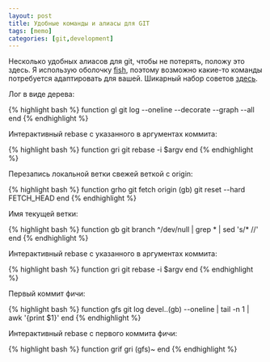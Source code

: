 ```yaml
---
layout: post
title: Удобные команды и алиасы для GIT
tags: [memo]
categories: [git,development]
---
```


Несколько удобных алиасов для git, чтобы не потерять, положу это здесь.
Я использую оболочку [fish](https://fishshell.com/), поэтому возможно какие-то команды потребуется адаптировать для вашей.
Шикарный набор советов [здесь](https://github.com/git-tips/tips).


Лог в виде дерева:

{% highlight bash %}
function gl
    git log --oneline --decorate --graph --all
end
{% endhighlight %}

Интерактивный rebase с указанного в аргументах коммита:

{% highlight bash %}
function gri
    git rebase -i $argv
end
{% endhighlight %}

Перезапись локальной ветки свежей веткой с origin:

{% highlight bash %}
function grho
    git fetch origin (gb)
    git reset --hard FETCH_HEAD
end
{% endhighlight %}

Имя текущей ветки:

{% highlight bash %}
function gb
    git branch ^/dev/null | grep \* | sed 's/* //'
end
{% endhighlight %}

Интерактивный rebase с указанного в аргументах коммита:

{% highlight bash %}
function gri
    git rebase -i $argv
end
{% endhighlight %}

Первый коммит фичи:

{% highlight bash %}
function gfs
    git log devel..(gb) --oneline | tail -n 1 | awk '{print $1}'
end
{% endhighlight %}

Интерактивный rebase с первого коммита фичи:

{% highlight bash %}
function grif
    gri (gfs)~
end
{% endhighlight %}